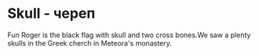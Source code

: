 # Skull - череп




Fun Roger is the black flag with skull and two cross bones.We saw a plenty skulls in the Greek cherch in Meteora's monastery.